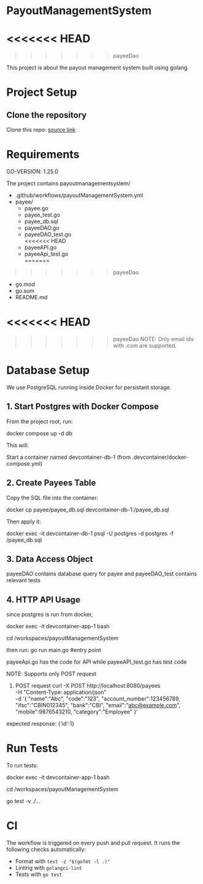 # PayoutManagementSystem
<<<<<<< HEAD
=======

>>>>>>> payeeDao

This project is about the payout management system built using golang.

# Project Setup

## Clone the repository

Clone this repo: <a href = "https://github.com/Swarathmica-infraspec/payoutManagementSystem"> source link  </a>

# Requirements

GO-VERSION: 1.25.0

The project contains payoutmanagementsystem/ <br>
- .github/workflows/payoutManagementSystem.yml <br>
- payee/
  - payee.go <br>
  - payee_test.go <br>
  - payee_db.sql <br>
  - payeeDAO.go <br>
  - payeeDAO_test.go <br>
<<<<<<< HEAD
  - payeeAPI.go <br>
  - payeeApi_test.go <br>
=======
>>>>>>> payeeDao
- go.mod <br>
- go.sum <br>
- README.md <br>

<<<<<<< HEAD
=======

>>>>>>> payeeDao
NOTE: Only email ids with .com are supported.



# Database Setup

We use PostgreSQL running inside Docker for persistant storage.

## 1. Start Postgres with Docker Compose

From the project root, run:

docker compose up -d db


This will:

Start a container named devcontainer-db-1 (from .devcontainer/docker-compose.yml)


## 2. Create Payees Table

Copy the SQL file into the container:

docker cp payee/payee_db.sql devcontainer-db-1:/payee_db.sql


Then apply it:

docker exec -it devcontainer-db-1 psql -U postgres -d postgres -f /payee_db.sql


## 3. Data Access Object

payeeDAO contains database query for payee and payeeDAO_test contains relevant tests

## 4. HTTP API Usage

since postgres is run from docker, 

docker exec -it devcontainer-app-1 bash

cd /workspaces/payoutManagementSystem

then run: go run main.go #entry point

payeeApi.go has the code for API while payeeAPI_test.go has test code

NOTE: Supports only POST request

1. POST request 
curl -X POST http://localhost:8080/payees \
  -H "Content-Type: application/json" \
  -d '{
    "name":"Abc",
    "code":"123",
    "account_number":123456789,
    "ifsc":"CBIN012345",
    "bank":"CBI",
    "email":"abc@example.com",
    "mobile":9876543210,
    "category":"Employee"
  }'

expected response: {'id':1}

# Run Tests

To run tests:

docker exec -it devcontainer-app-1 bash

cd /workspaces/payoutManagementSystem

go test -v ./...



# CI

The workflow is triggered on every push and pull request.
It runs the following checks automatically:
- Format with `test -z "$(gofmt -l .)"`
- Linting with `golangci-lint`
- Tests with `go test`

